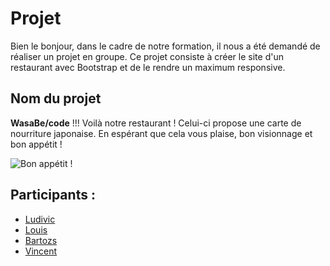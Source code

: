 # Projet

Bien le bonjour, dans le cadre de notre formation, il nous a été demandé de réaliser un projet en groupe. Ce projet consiste à créer le site d'un restaurant avec Bootstrap et de le rendre un maximum responsive.

## Nom du projet

**WasaBe/code** !!! Voilà notre restaurant ! Celui-ci propose une carte de nourriture japonaise. En espérant que cela vous plaise, bon visionnage et bon appétit !


![Bon appétit !](https://media.giphy.com/media/dKZRRvQhrT2HS/giphy.gif)




## Participants :
* [Ludivic](https://github.com/Ludgil)
* [Louis](https://github.com/Louis-vd)
* [Bartozs](https://github.com/krynskibartosz)
* [Vincent](https://github.com/Vincent-bouton)
